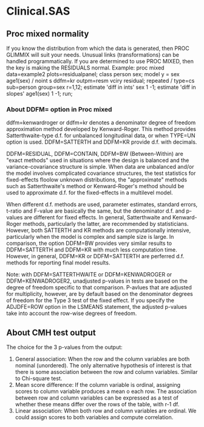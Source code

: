 # Clinical.SAS

## Proc mixed normality
If you know the distribution from which the data is generated, then PROC GLIMMIX will suit your needs.  Unusual links (transformations) can be handled programmatically.
If you are determined to use PROC MIXED, then the key is making the RESIDUALS normal. 
Example:
proc mixed data=example2 plots=residualpanel;
class person sex;
model y = sex age1(sex) / noint s ddfm=kr
outpm=resm vciry residual;
repeated / type=cs sub=person group=sex r=1,12;
estimate 'diff in ints' sex 1 -1;
estimate 'diff in slopes' age1(sex) 1 -1;
run;


### About DDFM= option in Proc mixed

ddfm=kenwardroger or ddfm=kr denotes a denominator degree of freedom approximation method developed by Kenward-Roger.
This method provides Satterthwaite-type d.f. for unbalanced longitudinal data, or when TYPE=UN option is used.
DDFM=SATTERTH and DDFM=KR provide d.f. with decimals.

DDFM=RESIDUAL, DDFM=CONTAIN, DDFM=BW (Between-Within) are "exact methods" used in situations where the design is balanced and the variance-covariance structure is simple. 
When data are unbalanced and/or the model involves complicated covariance structures, the test statistics for fixed-effects floolow unknown distributions, the "approximate" methods such as Satterthwaite's method or Kenward-Roger's method should be used to approximate d.f. for the fixed-effects in a multilevel model.

When different d.f. methods are used, parameter estimates, standard errors, t-ratio and F-value are basically the same, but the denominator d.f. and p-values are different for fixed effects.
In general, Satterthwaite and Kenward-Roger methods, particularly the latter, are recommended by statisticians. However, both SATTERTH and KR methods are computationally intensive, particularly when the model is complex and sample size is large. In comparison, the option DDFM=BW provides very similar results to DDFM=SATTERTH and DDFM=KR with much less computation time. However, in general, DDFM=KR or DDFM=SATTERTH are perferred d.f. methods for reporting final model results.

Note: with DDFM=SATTERTHWAITE or DDFM=KENWADROGER or DDFM=KENWADROGER2, unadjusted p-values in tests are based on the degree of freedom specific to that comparison. P-avlues that are adjusted for multiplicity, however, are by default based on the denominator degrees of freedom for the Type 3 test of the fixed effect. If you specify the ADJDFE=ROW option in the LSMEANS statement, the adjusted p-values take into account the row-wise degrees of freedom.

## About CMH test output
The choice for the 3 p-values from the output:
1. General association: When the row and the column variables are both nominal (unordered). The only alternative hypothesis of interest is that there is some association between the row and column variables. Similar to Chi-square test.
2. Mean score difference: If the column variable is ordinal, assigning scores to column variable produces a mean o each row. The association between row and column variables can be expressed as a test of whether these means differ over the rows of the table, with r-1 df.
3. Linear association: When both row and column variables are ordinal. We could assign scores to both variables and compute correlation.



